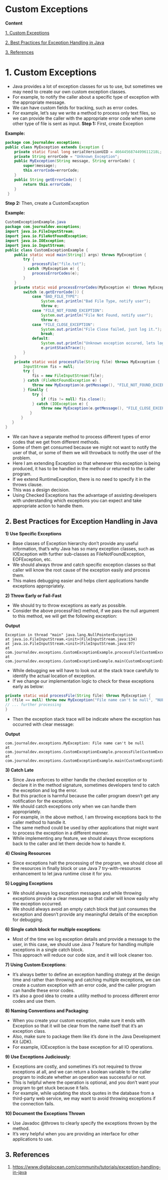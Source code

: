 # Custom Exceptions

**Content**

[1. Custom Exceptions](#1-custom-exceptions)

[2. Best Practices for Exception Handling in Java](#2-best-practices-for-exception-handling-in-java)

[3. References](#3-references)

# 1. Custom Exceptions

-   Java provides a lot of exception classes for us to use, but sometimes we may need to create our own custom exception classes.
-   For example, to notify the caller about a specific type of exception with the appropriate message.
-   We can have custom fields for tracking, such as error codes.
-   For example, let’s say we write a method to process only text files, so we can provide the caller with the appropriate error code when some other type of file is sent as input.
**Step 1:** First, create Exception

**Example:**

```java
package com.journaldev.exceptions;
public class MyException extends Exception {
    private static final long serialVersionUID = 4664456874499611218L;
    private String errorCode = "Unknown_Exception";
    public MyException(String message, String errorCode) {
        super(message);
        this.errorCode=errorCode;
    }
    public String getErrorCode() {
        return this.errorCode;
    }
 }
 ```
 
 **Step 2:** Then, create a CustomException

**Example:**
 
```java
CustomExceptionExample.java
package com.journaldev.exceptions;
import java.io.FileInputStream;
import java.io.FileNotFoundException;
import java.io.IOException;
import java.io.InputStream;
public class CustomExceptionExample {
    public static void main(String[] args) throws MyException {
        try {
            processFile("file.txt");
        } catch (MyException e) {
            processErrorCodes(e);
        }
    }
    private static void processErrorCodes(MyException e) throws MyException {
        switch (e.getErrorCode()) {
            case "BAD_FILE_TYPE":
                System.out.println("Bad File Type, notify user");
                throw e;
            case "FILE_NOT_FOUND_EXCEPTION":
                System.out.println("File Not Found, notify user");
                throw e;
            case "FILE_CLOSE_EXCEPTION":
                System.out.println("File Close failed, just log it.");
                break;
            default:
                System.out.println("Unknown exception occured, lets log it for further debugging." + e.getMessage());
                e.printStackTrace();
        }
    }
    private static void processFile(String file) throws MyException {
        InputStream fis = null;
        try {
            fis = new FileInputStream(file);
        } catch (FileNotFoundException e) {
            throw new MyException(e.getMessage(), "FILE_NOT_FOUND_EXCEPTION");
        } finally {
            try {
                if (fis != null) fis.close();
            } catch (IOException e) {
                throw new MyException(e.getMessage(), "FILE_CLOSE_EXCEPTION");
           }
       }
   }
}
```

-   We can have a separate method to process different types of error codes that we get from different methods.
-   Some of them get consumed because we might not want to notify the user of that, or some of them we will throwback to notify the user of the problem.
-   Here I am extending Exception so that whenever this exception is being produced, it has to be handled in the method or returned to the caller program.
-   If we extend RuntimeException, there is no need to specify it in the throws clause.
-   This was a design decision.
-   Using Checked Exceptions has the advantage of assisting developers with understanding which exceptions you can expect and take appropriate action to handle them.

## 2. Best Practices for Exception Handling in Java

**1) Use Specific Exceptions**

-   Base classes of Exception hierarchy don’t provide any useful information, that’s why Java has so many exception classes, such as IOException with further sub-classes as FileNotFoundException, EOFException, etc.
-   We should always throw and catch specific exception classes so that caller will know the root cause of the exception easily and process them.
-   This makes debugging easier and helps client applications handle exceptions appropriately.

**2) Throw Early or Fail-Fast**

-   We should try to throw exceptions as early as possible.
-   Consider the above processFile() method, if we pass the null argument to this method, we will get the following exception:

**Output**

```
Exception in thread "main" java.lang.NullPointerException
at java.io.FileInputStream.<init>(FileInputStream.java:134)
at java.io.FileInputStream.<init>(FileInputStream.java:97)
at com.journaldev.exceptions.CustomExceptionExample.processFile(CustomExceptionExample.java:42)
at com.journaldev.exceptions.CustomExceptionExample.main(CustomExceptionExample.java:12)
```

-   While debugging we will have to look out at the stack trace carefully to identify the actual location of exception.
-   If we change our implementation logic to check for these exceptions early as below:

```java
private static void processFile(String file) throws MyException {
if (file == null) throw new MyException("File name can't be null", "NULL_FILE_NAME");
// ... further processing
}
```

-   Then the exception stack trace will be indicate where the exception has occurred with clear message:

**Output**

```
com.journaldev.exceptions.MyException: File name can't be null
at com.journaldev.exceptions.CustomExceptionExample.processFile(CustomExceptionExample.java:37)
at com.journaldev.exceptions.CustomExceptionExample.main(CustomExceptionExample.java:12)
```

**3) Catch Late**

-   Since Java enforces to either handle the checked exception or to declare it in the method signature, sometimes developers tend to catch the exception and log the error.
-   But this practice is harmful because the caller program doesn’t get any notification for the exception.
-   We should catch exceptions only when we can handle them appropriately.
-   For example, in the above method, I am throwing exceptions back to the caller method to handle it.
-   The same method could be used by other applications that might want to process the exception in a different manner.
-   While implementing any feature, we should always throw exceptions back to the caller and let them decide how to handle it.

**4) Closing Resources**

-   Since exceptions halt the processing of the program, we should close all the resources in finally block or use Java 7 try-with-resources enhancement to let java runtime close it for you.

**5) Logging Exceptions**

-   We should always log exception messages and while throwing exceptions provide a clear message so that caller will know easily why the exception occurred.
-   We should always avoid an empty catch block that just consumes the exception and doesn’t provide any meaningful details of the exception for debugging.

**6) Single catch block for multiple exceptions**:

-   Most of the time we log exception details and provide a message to the user, in this case, we should use Java 7 feature for handling multiple exceptions in a single catch block.
-   This approach will reduce our code size, and it will look cleaner too.

**7) Using Custom Exceptions**:

-   It’s always better to define an exception handling strategy at the design time and rather than throwing and catching multiple exceptions, we can create a custom exception with an error code, and the caller program can handle these error codes.
-   It’s also a good idea to create a utility method to process different error codes and use them.

**8) Naming Conventions and Packaging**:

-   When you create your custom exception, make sure it ends with Exception so that it will be clear from the name itself that it’s an exception class.
-   Also, make sure to package them like it’s done in the Java Development Kit (JDK).
-   For example, IOException is the base exception for all IO operations.

**9) Use Exceptions Judiciously**:

-   Exceptions are costly, and sometimes it’s not required to throw exceptions at all, and we can return a boolean variable to the caller program to indicate whether an operation was successful or not.
-   This is helpful where the operation is optional, and you don’t want your program to get stuck because it fails.
-   For example, while updating the stock quotes in the database from a third-party web service, we may want to avoid throwing exceptions if the connection fails.

**10) Document the Exceptions Thrown**

-   Use Javadoc @throws to clearly specify the exceptions thrown by the method.
-   It’s very helpful when you are providing an interface for other applications to use.

## 3. References

1.  https://www.digitalocean.com/community/tutorials/exception-handling-in-java
